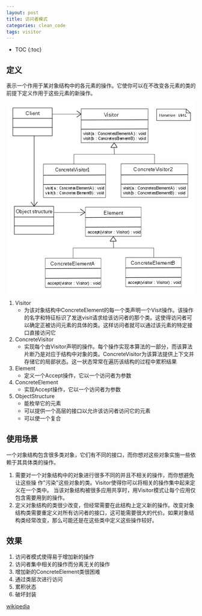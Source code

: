 ```yaml
---
layout: post
title: 访问者模式
categories: clean_code
tags: visitor
---
```


* TOC
{:toc}

## 定义
表示一个作用于某对象结构中的各元素的操作。它使你可以在不改变各元素的类的前提下定义作用于这些元素的新操作。

![类图](/images/design_pattern/visitor.png)

1. Visitor
    * 为该对象结构中ConcreteElement的每一个类声明一个Visit操作。该操作的名字和特征标识了发送visit请求给该访问者的那个类。这使得访问者可以确定正被访问元素的具体的类。这样访问者就可以通过该元素的特定接口直接访问它
2. ConcreteVisitor
    * 实现每个由Visitor声明的操作。每个操作实现本算法的一部分，而该算法片断乃是对应于结构中对象的类。ConcreteVisitor为该算法提供上下文并存储它的局部状态。这一状态常常在遍历该结构的过程中累积结果
3. Element
    * 定义一个Accept操作，它以一个访问者为参数
4. ConcreteElement
    * 实现Accept操作，它以一个访问者为参数
5. ObjectStructure
    * 能枚举它的元素
    * 可以提供一个高层的接口以允许该访问者访问它的元素
    * 可以使一个复合

## 使用场景

一个对象结构包含很多类对象，它们有不同的接口，而你想对这些对象实施一些依赖于其具体类的操作。
1. 需要对一个对象结构中的对象进行很多不同的并且不相关的操作，而你想避免让这些操
作"污染"这些对象的类。Visitor使得你可以将相关的操作集中起来定义在一个类中。
当该对象结构被很多应用共享时，用Visitor模式让每个应用仅包含需要用到的操作。
2. 定义对象结构的类很少改变，但经常需要在此结构上定义新的操作。改变对象结构类需要重定义对所有访问者的接口，这可能需要很大的代价。如果对象结构类经常改变，那么可能还是在这些类中定义这些操作较好。

## 效果

1. 访问者模式使得易于增加新的操作
2. 访问者集中相关的操作而分离无关的操作
3. 增加新的ConcreteElement类很困难
4. 通过类层次进行访问
5. 累积状态
6. 破坏封装

[wikipedia](https://en.wikipedia.org/wiki/Visitor_pattern)  
